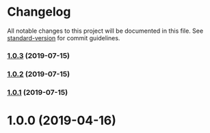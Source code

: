 # Changelog

All notable changes to this project will be documented in this file. See [standard-version](https://github.com/conventional-changelog/standard-version) for commit guidelines.

### [1.0.3](https://github.com/justinlettau/driver-license-validator/compare/v1.0.2...v1.0.3) (2019-07-15)

### [1.0.2](https://github.com/justinlettau/driver-license-validator/compare/v1.0.0...v1.0.2) (2019-07-15)

### [1.0.1](https://github.com/justinlettau/driver-license-validator/compare/v1.0.0...v1.0.1) (2019-07-15)

# 1.0.0 (2019-04-16)
